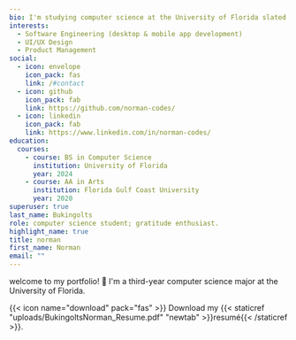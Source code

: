 ```yaml
---
bio: I'm studying computer science at the University of Florida slated to graduate in May 2024; I'm interested in software engineering, UI/UX design, and product management.
interests:
  - Software Engineering (desktop & mobile app development)
  - UI/UX Design
  - Product Management
social:
  - icon: envelope
    icon_pack: fas
    link: /#contact
  - icon: github
    icon_pack: fab
    link: https://github.com/norman-codes/
  - icon: linkedin
    icon_pack: fab
    link: https://www.linkedin.com/in/norman-codes/
education:
  courses:
    - course: BS in Computer Science
      institution: University of Florida
      year: 2024
    - course: AA in Arts
      institution: Florida Gulf Coast University
      year: 2020
superuser: true
last_name: Bukingolts
role: computer science student; gratitude enthusiast.
highlight_name: true
title: norman
first_name: Norman
email: ""
---
```


welcome to my portfolio! :dizzy:
I'm a third-year computer science major at the University of Florida.

{{< icon name="download" pack="fas" >}} Download my {{< staticref "uploads/BukingoltsNorman_Resume.pdf" "newtab" >}}resumé{{< /staticref >}}.
